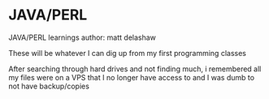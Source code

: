 # JAVA/PERL
JAVA/PERL learnings
author: matt delashaw

These will be whatever I can dig up from my first programming classes


After searching through hard drives and not finding much, i remembered all my files were on a VPS that I no longer have access to and I was dumb to not have backup/copies
